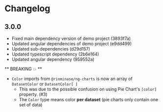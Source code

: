 # Changelog

## 3.0.0
* Fixed main dependency version of demo project (3893f7a)
* Updated angular dependencies of demo project (e9dd499)
* Updated sub-dependencies (d29d157)
* Updated typescript dependency (2b6e164)
* Updated angular dependency (959552a)

** BREAKING 💥 **
* `Color` imports from `@rinminase/ng-charts`  is now an array of `DatasetColor` or `DatasetColor[ ]`
  * This was due to the possible confusion on using Pie Chart's `[color]` property. (#3)
  * The `Color` type means color **per dataset** (pie charts only contain one set of data)
